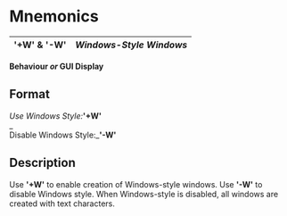 # Mnemonics 

**'+W' & '-W'** |  **_Windows-Style Windows_**  
---|---  
  
**Behaviour _or_ GUI Display**

##  Format

_Use Windows Style:_**'+W'**  
_  
Disable Windows Style:_**'-W'**

##  Description

Use **'+W'** to enable creation of Windows-style windows. Use **'-W'** to disable Windows style. When Windows-style is disabled, all windows are created with text characters.
